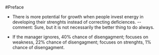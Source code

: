 #Preface

- There is more potential for growth when people invest energy in developing
their strenghts instead of correcting deficiences.
-- comment: Sure, but it is not necessarily the better thing to do always.

- If the manager ignores, 40% chance of disengagment; focuses on weakness, 22%
chance of disengagment; focuses on strenghts, 1% chance of disengagment.
